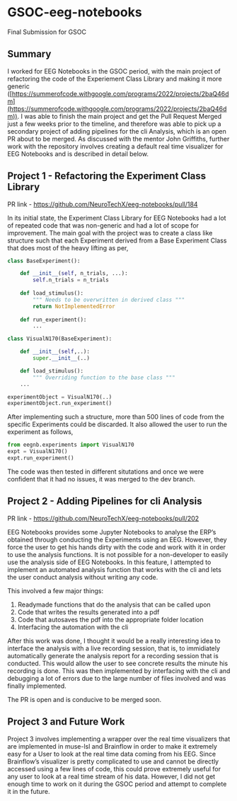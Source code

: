 # GSOC-eeg-notebooks
Final Submission for GSOC

## Summary

I worked for EEG Notebooks in the GSOC period, with the main project of refactoring the code of the Experiement Class Library and making it more generic ([https://summerofcode.withgoogle.com/programs/2022/projects/2baQ46dm](https://summerofcode.withgoogle.com/programs/2022/projects/2baQ46dm)). I was able to finish the main project and get the Pull Request Merged just a few weeks prior to the timeline, and therefore was able to pick up a secondary project of adding pipelines for the cli Analysis, which is an open PR about to be merged. As discussed with the mentor John Griffiths, further work with the repository involves creating a default real time visualizer for EEG Notebooks and is described in detail below.

## Project 1 - Refactoring the Experiment Class Library

PR link - https://github.com/NeuroTechX/eeg-notebooks/pull/184

In its initial state, the Experiment Class Library for EEG Notebooks had a lot of repeated code that was non-generic and had a lot of scope for improvement. The main goal with the project was to create a class like structure such that each Experiment derived from a Base Experiment Class that does most of the heavy lifting as per, 

```python
class BaseExperiment():

	def __init__(self, n_trials, ...):
		self.n_trials = n_trials
	
	def load_stimulus():
		""" Needs to be overwritten in derived class """
		return NotImplementedError
	
	def run_experiment():
		...

class VisualN170(BaseExperiment):

	def __init__(self,..):
		super.__init__(..)

	def load_stimulus():
		""" Overriding function to the base class """
	...

experimentObject = VisualN170(..)
experimentObject.run_experiment()
```

After implementing such a structure, more than 500 lines of code from the specific Experiments could be discarded. It also allowed the user to run the experiment as follows, 

```python
from eegnb.experiments import VisualN170
expt = VisualN170()
expt.run_experiment()
```

The code was then tested in different situtations and once we were confident that it had no issues, it was merged to the dev branch.

## Project 2 - Adding Pipelines for cli Analysis

PR link - https://github.com/NeuroTechX/eeg-notebooks/pull/202

EEG Notebooks provides some Jupyter Notebooks to analyse the ERP’s obtained through conducting the Experiments using an EEG. However, they force the user to get his hands dirty with the code and work with it in order to use the analysis functions. It is not possible for a non-developer to easily use the analysis side of EEG Notebooks. In this feature, I attempted to implement an automated analysis function that works with the cli and lets the user conduct analysis without writing any code. 

This involved a few major things:

1. Readymade functions that do the analysis that can be called upon
2. Code that writes the results generated into a pdf
3. Code that autosaves the pdf into the appropriate folder location
4. Interfacing the automation with the cli

After this work was done, I thought it would be a really interesting idea to interface the analysis with a live recording session, that is, to immidiately automatically generate the analysis report for a recording session that is conducted. This would allow the user to see concrete results the minute his recording is done. This was then implemented by interfacing with the cli and debugging a lot of errors due to the large number of files involved and was finally implemented. 

The PR is open and is conducive to be merged soon. 

## Project 3 and Future Work

Project 3 involves implementing a wrapper over the real time visualizers that are implemented in muse-lsl and Brainflow in order to make it extremely easy for a User to look at the real time data coming from his EEG. Since Brainflow’s visualizer is pretty complicated to use and cannot be directly accessed using a few lines of code, this could prove extremely useful for any user to look at a real time stream of his data. However, I did not get enough time to work on it during the GSOC period and attempt to complete it in the future.
